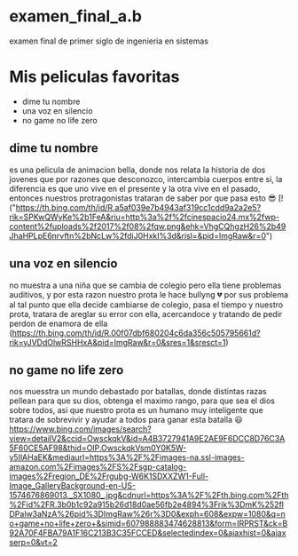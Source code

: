 # examen_final_a.b
 examen final de primer siglo de ingenieria en sistemas 

# Mis peliculas favoritas
- dime tu nombre 
- una voz en silencio 
- no game no life zero


## dime tu nombre
es una pelicula de animacion bella, donde nos relata la historia de dos jovenes
que por razones que desconozco, intercambia cuerpos entre si, la diferencia es que uno vive en el presente
y la otra vive en el pasado, entonces nuestros protragonistas trataran de saber por que pasa esto :sunglasses:
[!("https://th.bing.com/th/id/R.a5af039e7b4943af319cc1cdd9a2a2e5?rik=SPKwQWyKe%2b1FeA&riu=http%3a%2f%2fcinespacio24.mx%2fwp-content%2fuploads%2f2017%2f08%2fqw.png&ehk=VhgCQhgzH26%2b49JhaHPLpE6nrvftn%2bNcLw%2fdiJ0HxkI%3d&risl=&pid=ImgRaw&r=0")

## una voz en silencio
no muestra a una niña que se cambia de colegio pero ella tiene problemas auditivos, y por esta razon 
nuestro prota le hace bullyng  :broken_heart: por sus problema al tal punto que ella decide cambiarse de colegio, pasa el tiempo y nuestro prota, tratara de areglar su error con ella, acercandoce y tratando de pedir perdon de enamora de ella  
(https://th.bing.com/th/id/R.00f07dbf680204c6da356c505795661d?rik=yJVDdOlwRSHHxA&pid=ImgRaw&r=0&sres=1&sresct=1)

## no game no life zero 
nos muesstra un mundo debastado por batallas, donde distintas razas pellean para que su dios, obtenga el maximo rango, para que sea el dios sobre todos, asi que nuestro prota es un humano muy inteligente que tratara de sobrevivir y ayudar a todos para ganar esta batalla :smiley:
https://www.bing.com/images/search?view=detailV2&ccid=OwsckqkV&id=A4B3727941A9E2AE9F6DCC8D76C3A5F60CE5AF98&thid=OIP.OwsckqkVsm0Y0K5W-y5IlAHaEK&mediaurl=https%3A%2F%2Fimages-na.ssl-images-amazon.com%2Fimages%2FS%2Fsgp-catalog-images%2Fregion_DE%2Frgubg-W6K1SDXXZW1-Full-Image_GalleryBackground-en-US-1574676869013._SX1080_.jpg&cdnurl=https%3A%2F%2Fth.bing.com%2Fth%2Fid%2FR.3b0b1c92a915b26d18d0ae56fb2e4894%3Frik%3DmK%252flDPalw3aNzA%26pid%3DImgRaw%26r%3D0&exph=608&expw=1080&q=no+game+no+life+zero+&simid=607988883474628813&form=IRPRST&ck=B92A70F4FBA79A1F16C213B3C35FCCED&selectedindex=0&ajaxhist=0&ajaxserp=0&vt=2


